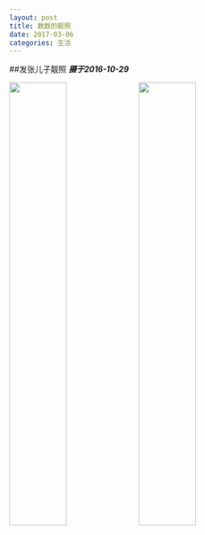 ```yaml
---
layout: post
title: 数数的靓照
date: 2017-03-06
categories: 生活
---
```


##发张儿子靓照
***摄于2016-10-29***

<img src="{{ site.baseurl }}/public/asset/pic/shushu01.JPG" style="width:45%;display:inline;" />
<img src="http://jiangzerui.cn/public/asset/pic/shushu02.JPG" style="width:45%;display:inline;" />



